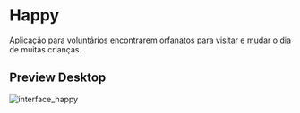 # Happy
Aplicação para voluntários encontrarem orfanatos para visitar e mudar o dia de muitas crianças.

## Preview Desktop

![interface_happy](https://user-images.githubusercontent.com/66969881/96166316-2fb2fb00-0ef4-11eb-809b-6504a3be047d.png)
